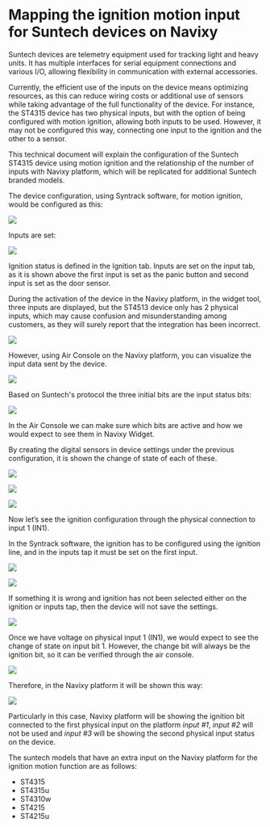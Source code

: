 # Mapping the ignition motion input for Suntech devices on Navixy

Suntech devices are telemetry equipment used for tracking light and heavy units. It has multiple interfaces for serial equipment connections and various I/O, allowing flexibility in communication with external accessories.

Currently, the efficient use of the inputs on the device means optimizing resources, as this can reduce wiring costs or additional use of sensors while taking advantage of the full functionality of the device. For instance, the ST4315 device has two physical inputs, but with the option of being configured with motion ignition, allowing both inputs to be used. However, it may not be configured this way, connecting one input to the ignition and the other to a sensor.&#x20;

This technical document will explain the configuration of the Suntech ST4315 device using motion ignition and the relationship of the number of inputs with Navixy platform, which will be replicated for additional Suntech branded models.

The device configuration, using Syntrack software, for motion ignition, would be configured as this:&#x20;

![](https://lh7-rt.googleusercontent.com/docsz/AD_4nXcYH--FS16PqkKY1FUzKLEsih6x3XFm6sYlKLwNnK-Amt-LL2mR9Tdz0Ps1Pe-sxvmVoAcTXhnlicK6QeVommF2UH33s-MqWIOqD0Nyg4yMo965j3DpqQ2C5qTVbyBMqunzg-B9Atqd29LzJz5wW9--495-?key=bZs4OqgxBiGnj_EN9_Rr1w)

Inputs are set:

![](https://lh7-rt.googleusercontent.com/docsz/AD_4nXdpoH4DjaynqVujHAS-uSzxf5pP8RPllmzEhgZkkMAhMrz7PEOjTwhO5jaGXt_LBlfWi7LIb_LK2dTixxRXz1gV2N7ZYdyRh7sASrsM2mH6sidFgG7l38OV8WHWOI5PDxqIertVYKfYGvfQFL5GSytMqTAm?key=bZs4OqgxBiGnj_EN9_Rr1w)

Ignition status is defined in the Ignition tab. Inputs are set on the input tab, as it is shown above the first input is set as the panic button and second input is set as the door sensor.&#x20;

During the activation of the device in the Navixy platform, in the widget tool, three inputs are displayed, but the ST4513 device only has 2 physical inputs, which may cause confusion and misunderstanding among customers, as they will surely report that the integration has been incorrect.

![](https://lh7-rt.googleusercontent.com/docsz/AD_4nXcrx2J_fXjLfrbYWZ-y_E-uhsw2Q7Rs82C8e6SbXEZjxdKA2pdY7lFETiePJtFqIVEerwRLl4IujJTcsDV7otD2Vk0N7OztzBsRLE_62xHtI3wNGQsaRmU8nbCWqPnQlnCvQ9FGTj7oKfoYKWqyWo_vJQ0?key=bZs4OqgxBiGnj_EN9_Rr1w)

However, using Air Console on the Navixy platform, you can visualize the input data sent by the device.&#x20;

![](https://lh7-rt.googleusercontent.com/docsz/AD_4nXc_rqbOr66Y4jIMKeCIHMBdDmo_4t9hUnkXPrZh7idgCfdStuBmdiTNmQFIAYZT0_mARCCra7jYuMe1CAa1dbKy7ZovGU1Lkt9gpuAKTioL3golhx8L1BNKZnAV8BZ7XSkmVzcIr0KdAnpmShIMLBvdt0sV?key=bZs4OqgxBiGnj_EN9_Rr1w)

Based on Suntech's protocol the three initial bits are the input status bits:

![](https://lh7-rt.googleusercontent.com/docsz/AD_4nXfak3KPedsXDCFX8DHPFLUC1t_aBuqLbdB7glQPT_305EudL66aailkyq4GvV9UR3Y3BfKYegr8OxLYIbf6erirftuARohxk9brM5TtvU7KiJDxFE4qFMGLPdy0MhBHyxcRjFsR6W2GOn4GQLzQl8oZDhVm?key=bZs4OqgxBiGnj_EN9_Rr1w)

In the Air Console we can make sure which bits are active and how we would expect to see them in Navixy Widget.&#x20;

By creating the digital sensors in device settings under the previous configuration, it is shown the change of state of each of these.&#x20;

![](https://lh7-rt.googleusercontent.com/docsz/AD_4nXdb7wcp__P7QxdqWh_YpjoA_ZedRXWPbW9vMTSxIHBoeM-BHc6ATifUobs6b25Jyh_OZ-Ax4JKcI4VK-43hZpFOVIsdoZWCed1SEm4KZpBfuL8Zcme-xvNJa_kOsgDjqApvYWJK8z6Ye9MVg5UKBppbP5Q?key=bZs4OqgxBiGnj_EN9_Rr1w)

![](https://lh7-rt.googleusercontent.com/docsz/AD_4nXeiGSAL4AlCH3rmX-wzV9jqDvxstdv2PhXovrLdS2vnPzCfT786777Cmh9EbyeiKZ75DshTBqJyXa5tr9XJ-_aVbu-mDjzyLlv5KRswUMaaxPVaqydEWvMY1JkKdcpYHLjDQ1-F8eVUphZjl_RfFStLFY4j?key=bZs4OqgxBiGnj_EN9_Rr1w)

![](https://lh7-rt.googleusercontent.com/docsz/AD_4nXd9Mo3bl5I50IeHVUSOIVDt4Cqj5KmcoP_1uma_SvvMaKPPNb8uE8_GVAuBN44FXj754G-N35U0IHmtpK6bXFmttk-lNezjts8JdgdTJFM1pHbJyWVOkJHOXWtmPVVY8-5hvbJANkzf49DoRaGJNKFYWZO7?key=bZs4OqgxBiGnj_EN9_Rr1w)

Now let’s see the ignition configuration through the physical connection to input 1 (IN1).

In the Syntrack software, the ignition has to be configured using the ignition line, and in the inputs tap it must be set on the first input.

![](https://lh7-rt.googleusercontent.com/docsz/AD_4nXdV3SgpG9Gxj4HX3S-DS8RZww5Z1gKp9_YgDpQQaxQeMdroWMEjJN-Hw17gauRFTEU5kNVGIYm_w9VzMwerDkc0QPfzCUxWhniTICZH1h9Mop8nL33wx1wWTWMTpLL2hPLTVYczj4WUt9io9Y6TU2fV8irp?key=bZs4OqgxBiGnj_EN9_Rr1w)

![](https://lh7-rt.googleusercontent.com/docsz/AD_4nXffoA9aj2OZ4A-vlhv-Jf7N51lJLBrGi-PmK2ivbxuNbLjtZ-lwKzed7drV1I-MUYEyno1tlKXFbnHHYYcKT-pfk6AwaLpAiYWyxV6xbhLv-ujgAtkav_AOHsPQofyYvZjcq5sDFO-1cHX9xC-kLFkbRvf_?key=bZs4OqgxBiGnj_EN9_Rr1w)

If something it is wrong and ignition has not been selected either on the ignition or inputs tap, then the device will not save the settings.&#x20;

![](https://lh7-rt.googleusercontent.com/docsz/AD_4nXdBW1gDv4pPpjRAWPKazgLiTQ37vlm55gVpncyJWhxHvRvHDU82VbW-eTRw0FAefCEjyDPwODsUH5e0VAS218NUYU5Q_BSIwMAYOI177ir11jpZ7KST_a9n940jShDlPVAmH0xRipygw4skCjd9rnZj4hpT?key=bZs4OqgxBiGnj_EN9_Rr1w)

Once we have voltage on physical input 1 (IN1), we would expect to see the change of state on input bit 1. However, the change bit will always be the ignition bit, so it can be verified through the air console.

![](https://lh7-rt.googleusercontent.com/docsz/AD_4nXcQKZ5OxGfsDP4B24qTevIxlXNisYgA-pZNlV38RvtFZ-j9zv01Gl11LGbqCk6clzHr3iuwgFk7uqam2Uk-U_pMiVsCZWjQmvvs5UcnQYHb7Yt_ucjisuCv9JZOcVYKoujE848zoFf4wF__N5xuYyTUY7u3?key=bZs4OqgxBiGnj_EN9_Rr1w)

Therefore, in the Navixy platform it will be shown this way:

![](https://lh7-rt.googleusercontent.com/docsz/AD_4nXfD-EgrCt5kphHWpt-y-hJZOnv4nOKEwoqc00kcpSs3I_lgHPTIiXmzAxcPKcBloVB-_JzrnASqNnkvuK0bsaQxPr2e5gVzUHO_fr9uGosBMtLTs4xjsmg0t6mGtmHDFAPkTSEEXMZ0ioZ6d9q-3B1JQq3p?key=bZs4OqgxBiGnj_EN9_Rr1w)

Particularly in this case, Navixy platform will be showing the ignition bit connected to the first physical input on the platform _input #1_, _input #2_ will not be used and _input #3_ will be showing the second physical input status on the device.

The suntech models that have an extra input on the Navixy platform for the ignition motion function are as follows:

* ST4315
* ST4315u
* ST4310w
* ST4215
* ST4215u
